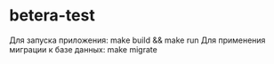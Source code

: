 # betera-test

Для запуска приложения:
  make build && make run
Для применения миграции к базе данных:
  make migrate
